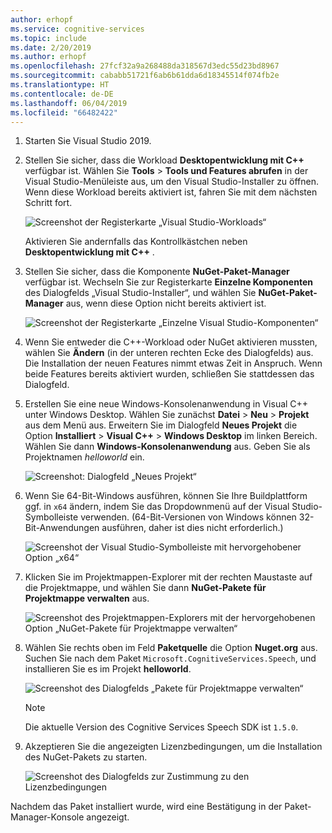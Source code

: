 ```yaml
---
author: erhopf
ms.service: cognitive-services
ms.topic: include
ms.date: 2/20/2019
ms.author: erhopf
ms.openlocfilehash: 27fcf32a9a268488da318567d3edc55d23bd8967
ms.sourcegitcommit: cababb51721f6ab6b61dda6d18345514f074fb2e
ms.translationtype: HT
ms.contentlocale: de-DE
ms.lasthandoff: 06/04/2019
ms.locfileid: "66482422"
---
```

1. Starten Sie Visual Studio 2019.

1. Stellen Sie sicher, dass die Workload **Desktopentwicklung mit C++** verfügbar ist. Wählen Sie **Tools** > **Tools und Features abrufen** in der Visual Studio-Menüleiste aus, um den Visual Studio-Installer zu öffnen. Wenn diese Workload bereits aktiviert ist, fahren Sie mit dem nächsten Schritt fort.

    ![Screenshot der Registerkarte „Visual Studio-Workloads“](../articles/cognitive-services/Speech-Service/media/sdk/vs-enable-cpp-workload.png)

    Aktivieren Sie andernfalls das Kontrollkästchen neben **Desktopentwicklung mit C++** .

1. Stellen Sie sicher, dass die Komponente **NuGet-Paket-Manager** verfügbar ist. Wechseln Sie zur Registerkarte **Einzelne Komponenten** des Dialogfelds „Visual Studio-Installer“, und wählen Sie **NuGet-Paket-Manager** aus, wenn diese Option nicht bereits aktiviert ist.

      ![Screenshot der Registerkarte „Einzelne Visual Studio-Komponenten“](../articles/cognitive-services/Speech-Service/media/sdk/vs-enable-nuget-package-manager.png)

1. Wenn Sie entweder die C++-Workload oder NuGet aktivieren mussten, wählen Sie **Ändern** (in der unteren rechten Ecke des Dialogfelds) aus. Die Installation der neuen Features nimmt etwas Zeit in Anspruch. Wenn beide Features bereits aktiviert wurden, schließen Sie stattdessen das Dialogfeld.

1. Erstellen Sie eine neue Windows-Konsolenanwendung in Visual C++ unter Windows Desktop. Wählen Sie zunächst **Datei** > **Neu** > **Projekt** aus dem Menü aus. Erweitern Sie im Dialogfeld **Neues Projekt** die Option **Installiert** > **Visual C++**  > **Windows Desktop** im linken Bereich. Wählen Sie dann **Windows-Konsolenanwendung** aus. Geben Sie als Projektnamen *helloworld* ein.

    ![Screenshot: Dialogfeld „Neues Projekt“](../articles/cognitive-services/Speech-Service/media/sdk/qs-cpp-windows-01-new-console-app.png)

1. Wenn Sie 64-Bit-Windows ausführen, können Sie Ihre Buildplattform ggf. in `x64` ändern, indem Sie das Dropdownmenü auf der Visual Studio-Symbolleiste verwenden. (64-Bit-Versionen von Windows können 32-Bit-Anwendungen ausführen, daher ist dies nicht erforderlich.)

    ![Screenshot der Visual Studio-Symbolleiste mit hervorgehobener Option „x64“](../articles/cognitive-services/Speech-Service/media/sdk/qs-cpp-windows-02-switch-to-x64.png)

1. Klicken Sie im Projektmappen-Explorer mit der rechten Maustaste auf die Projektmappe, und wählen Sie dann **NuGet-Pakete für Projektmappe verwalten** aus.

    ![Screenshot des Projektmappen-Explorers mit der hervorgehobenen Option „NuGet-Pakete für Projektmappe verwalten“](../articles/cognitive-services/Speech-Service/media/sdk/qs-cpp-windows-03-manage-nuget-packages.png)

1. Wählen Sie rechts oben im Feld **Paketquelle** die Option **Nuget.org** aus. Suchen Sie nach dem Paket `Microsoft.CognitiveServices.Speech`, und installieren Sie es im Projekt **helloworld**.

    ![Screenshot des Dialogfelds „Pakete für Projektmappe verwalten“](../articles/cognitive-services/Speech-Service/media/sdk/qs-cpp-windows-04-nuget-install-1.0.0.png)

    > [!NOTE]
    > Die aktuelle Version des Cognitive Services Speech SDK ist `1.5.0`.

1. Akzeptieren Sie die angezeigten Lizenzbedingungen, um die Installation des NuGet-Pakets zu starten.

    ![Screenshot des Dialogfelds zur Zustimmung zu den Lizenzbedingungen](../articles/cognitive-services/Speech-Service/media/sdk/qs-cpp-windows-05-nuget-license.png)

Nachdem das Paket installiert wurde, wird eine Bestätigung in der Paket-Manager-Konsole angezeigt.
